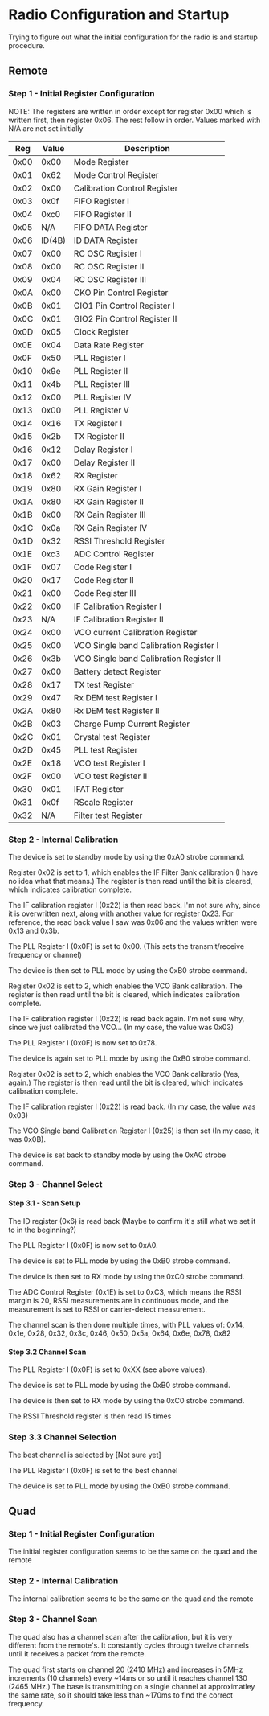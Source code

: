 # Radio Configuration and Startup 

Trying to figure out what the initial configuration for the radio is and startup procedure.

## Remote

### Step 1 - Initial Register Configuration

NOTE: The registers are written in order except for register 0x00 which is written first, then register 0x06. The rest follow in order. Values marked with N/A are not set initially

 Reg | Value | Description
---- | ---- | ------------ 
0x00 | 0x00 | Mode Register
0x01 | 0x62 | Mode Control Register
0x02 | 0x00 | Calibration Control Register
0x03 | 0x0f | FIFO Register I
0x04 | 0xc0 | FIFO Register II
0x05 | N/A | FIFO DATA Register
0x06 | ID(4B) | ID DATA Register
0x07 | 0x00 | RC OSC Register I
0x08 | 0x00 | RC OSC Register II
0x09 | 0x04 | RC OSC Register III
0x0A | 0x00 | CKO Pin Control Register
0x0B | 0x01 | GIO1 Pin Control Register I
0x0C | 0x01 | GIO2 Pin Control Register II
0x0D | 0x05 | Clock Register
0x0E | 0x04 | Data Rate Register
0x0F | 0x50 | PLL Register I
0x10 | 0x9e | PLL Register II
0x11 | 0x4b | PLL Register III
0x12 | 0x00 | PLL Register IV
0x13 | 0x00 | PLL Register V
0x14 | 0x16 | TX Register I
0x15 | 0x2b | TX Register II
0x16 | 0x12 | Delay Register I
0x17 | 0x00 | Delay Register II
0x18 | 0x62 | RX Register
0x19 | 0x80 | RX Gain Register I
0x1A | 0x80 | RX Gain Register II
0x1B | 0x00 | RX Gain Register III
0x1C | 0x0a | RX Gain Register IV
0x1D | 0x32 | RSSI Threshold Register
0x1E | 0xc3 | ADC Control Register
0x1F | 0x07 | Code Register I
0x20 | 0x17 | Code Register II
0x21 | 0x00 | Code Register III
0x22 | 0x00 | IF Calibration Register I
0x23 | N/A | IF Calibration Register II
0x24 | 0x00 | VCO current Calibration Register
0x25 | 0x00 | VCO Single band Calibration Register I
0x26 | 0x3b | VCO Single band Calibration Register II
0x27 | 0x00 | Battery detect Register
0x28 | 0x17 | TX test Register
0x29 | 0x47 | Rx DEM test Register I
0x2A | 0x80 | Rx DEM test Register II
0x2B | 0x03 | Charge Pump Current Register
0x2C | 0x01 | Crystal test Register
0x2D | 0x45 | PLL test Register
0x2E | 0x18 | VCO test Register I
0x2F | 0x00 | VCO test Register II
0x30 | 0x01 | IFAT Register
0x31 | 0x0f | RScale Register
0x32 | N/A | Filter test Register


### Step 2 - Internal Calibration

The device is set to standby mode by using the 0xA0 strobe command.

Register 0x02 is set to 1, which enables the IF Filter Bank calibration (I have no idea what that means.) The register is then read until the bit is cleared, which indicates calibration complete.

The IF calibration register I (0x22) is then read back. I'm not sure why, since it is overwritten next, along with another value for register 0x23. For reference, the read back value I saw was 0x06 and the values written were 0x13 and 0x3b.

The PLL Register I (0x0F) is set to 0x00. (This sets the transmit/receive frequency or channel)

The device is then set to PLL mode by using the 0xB0 strobe command.

Register 0x02 is set to 2, which enables the VCO Bank calibration. The register is then read until the bit is cleared, which indicates calibration complete.

The IF calibration register I (0x22) is read back again. I'm not sure why, since we just calibrated the VCO... (In my case, the value was 0x03)

The PLL Register I (0x0F) is now set to 0x78. 

The device is again set to PLL mode by using the 0xB0 strobe command.

Register 0x02 is set to 2, which enables the VCO Bank calibratio (Yes, again.) The register is then read until the bit is cleared, which indicates calibration complete.

The IF calibration register I (0x22) is read back. (In my case, the value was 0x03)

The VCO Single band Calibration Register I (0x25) is then set (In my case, it was 0x0B).

The device is set back to standby mode by using the 0xA0 strobe command.


### Step 3 - Channel Select

#### Step 3.1 - Scan Setup 

The ID register (0x6) is read back (Maybe to confirm it's still what we set it to in the beginning?)

The PLL Register I (0x0F) is now set to 0xA0.

The device is set to PLL mode by using the 0xB0 strobe command.

The device is then set to RX mode by using the 0xC0 strobe command.

The ADC Control Register (0x1E) is set to 0xC3, which means the RSSI margin is 20, RSSI measurements are in continuous mode, and the measurement is set to RSSI or carrier-detect measurement.

The channel scan is then done multiple times, with PLL values of: 0x14, 0x1e, 0x28, 0x32, 0x3c, 0x46, 0x50, 0x5a, 0x64, 0x6e, 0x78, 0x82

#### Step 3.2 Channel Scan

The PLL Register I (0x0F) is set to 0xXX (see above values).

The device is set to PLL mode by using the 0xB0 strobe command.

The device is then set to RX mode by using the 0xC0 strobe command.

The RSSI Threshold register is then read 15 times

### Step 3.3 Channel Selection

The best channel is selected by [Not sure yet]

The PLL Register I (0x0F) is set to the best channel

The device is set to PLL mode by using the 0xB0 strobe command.

## Quad

### Step 1 - Initial Register Configuration

The initial register configuration seems to be the same on the quad and the remote

### Step 2 - Internal Calibration
The internal calibration seems to be the same on the quad and the remote

### Step 3 - Channel Scan
The quad also has a channel scan after the calibration, but it is very different from the remote's. It constantly cycles through twelve channels until it receives a packet from the remote.

The quad first starts on channel 20 (2410 MHz) and increases in 5MHz increments (10 channels) every ~14ms or so until it reaches channel 130 (2465 MHz.) The base is transmitting on a single channel at approximatley the same rate, so it should take less than ~170ms to find the correct frequency.
